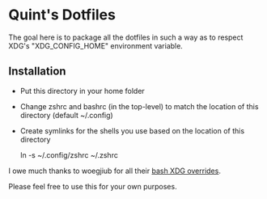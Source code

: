 # Quint's Dotfiles

The goal here is to package all the dotfiles in such a way as to respect XDG's
"XDG_CONFIG_HOME" environment variable.

## Installation

- Put this directory in your home folder
- Change zshrc and bashrc (in the top-level) to match the location of this
  directory (default ~/.config)
- Create symlinks for the shells you use based on the location of this
  directory

    ln -s ~/.config/zshrc ~/.zshrc

I owe much thanks to woegjiub for all their [bash XDG overrides][1].

Please feel free to use this for your own purposes.

[1]: https://github.com/woegjiub/.config/blob/d32792eb98a3003177318153f836fc4ad62e8ecf/bash/xdg.sh
